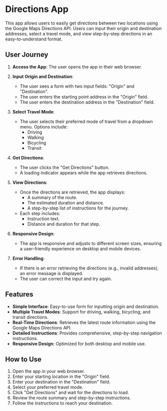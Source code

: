 # Directions App

This app allows users to easily get directions between two locations using the Google Maps Directions API. Users can input their origin and destination addresses, select a travel mode, and view step-by-step directions in an easy-to-understand format.

## User Journey

1. **Access the App**: The user opens the app in their web browser.

2. **Input Origin and Destination**:
   - The user sees a form with two input fields: "Origin" and "Destination".
   - The user enters the starting point address in the "Origin" field.
   - The user enters the destination address in the "Destination" field.

3. **Select Travel Mode**:
   - The user selects their preferred mode of travel from a dropdown menu. Options include:
     - Driving
     - Walking
     - Bicycling
     - Transit

4. **Get Directions**:
   - The user clicks the "Get Directions" button.
   - A loading indicator appears while the app retrieves directions.

5. **View Directions**:
   - Once the directions are retrieved, the app displays:
     - A summary of the route.
     - The estimated duration and distance.
     - A step-by-step list of instructions for the journey.
   - Each step includes:
     - Instruction text.
     - Distance and duration for that step.

6. **Responsive Design**:
   - The app is responsive and adjusts to different screen sizes, ensuring a user-friendly experience on desktop and mobile devices.

7. **Error Handling**:
   - If there is an error retrieving the directions (e.g., invalid addresses), an error message is displayed.
   - The user can correct the input and try again.

## Features

- **Simple Interface**: Easy-to-use form for inputting origin and destination.
- **Multiple Travel Modes**: Support for driving, walking, bicycling, and transit directions.
- **Real-Time Directions**: Retrieves the latest route information using the Google Maps Directions API.
- **Detailed Instructions**: Provides comprehensive, step-by-step navigation instructions.
- **Responsive Design**: Optimized for both desktop and mobile use.

## How to Use

1. Open the app in your web browser.
2. Enter your starting location in the "Origin" field.
3. Enter your destination in the "Destination" field.
4. Select your preferred travel mode.
5. Click "Get Directions" and wait for the directions to load.
6. Review the route summary and step-by-step instructions.
7. Follow the instructions to reach your destination.